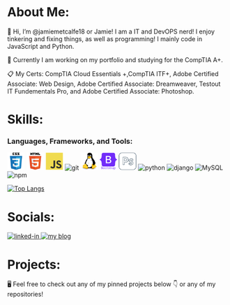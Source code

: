 # About Me:
👋 Hi, I’m @jamiemetcalfe18 or Jamie! I am a IT and DevOPS nerd! I enjoy tinkering and fixing things, as well as programming! I mainly code in JavaScript and Python.  

🌱 Currently I am working on my portfolio and studying for the CompTIA A+.

📋 My Certs: CompTIA Cloud Essentials +,CompTIA ITF+, Adobe Certified Associate: Web Design, Adobe Certified Associate: Dreamweaver, Testout IT Fundementals Pro, and Adobe Certified Associate: Photoshop.

# Skills:
<h3 align="left">Languages, Frameworks, and Tools:</h3>
<p align="left"> <a> <img src="https://raw.githubusercontent.com/devicons/devicon/master/icons/css3/css3-original-wordmark.svg" alt="css3" width="40" height="40"/> </a><a> <img src="https://raw.githubusercontent.com/devicons/devicon/master/icons/html5/html5-original-wordmark.svg" alt="html5" width="40" height="40"/> </a><a> <img src="https://raw.githubusercontent.com/devicons/devicon/master/icons/javascript/javascript-original.svg" alt="javascript" width="40" height="40"/> </a><a> <img src="https://www.vectorlogo.zone/logos/git-scm/git-scm-icon.svg" alt="git" width="40" height="40"/></a><a> <img src="https://raw.githubusercontent.com/devicons/devicon/master/icons/linux/linux-original.svg" alt="linux" width="40" height="40"/> </a><a > <img src="https://raw.githubusercontent.com/devicons/devicon/master/icons/bootstrap/bootstrap-plain-wordmark.svg" alt="bootstrap" width="40" height="40"/>  </a><a> <img src="https://raw.githubusercontent.com/devicons/devicon/master/icons/photoshop/photoshop-line.svg" alt="photoshop" width="40" height="40"/> </a><a><img src="https://cdn.jsdelivr.net/gh/devicons/devicon/icons/python/python-original.svg" alt="python" width="40" height="40"/> </a><a><img src="https://cdn.jsdelivr.net/gh/devicons/devicon/icons/django/django-plain-wordmark.svg" alt="django" width="40" height="40"/> </a><a> <img src="https://cdn.jsdelivr.net/gh/devicons/devicon/icons/mysql/mysql-original.svg" alt="MySQL" width="40" height="40"/></a><a><img src="https://cdn.jsdelivr.net/gh/devicons/devicon/icons/npm/npm-original-wordmark.svg" alt="npm" width="40" height="40" /></a></p>

[![Top Langs](https://github-readme-stats.vercel.app/api/top-langs/?username=jamiemetcalfe18&layout=compact)](https://github.com/anuraghazra/github-readme-stats)

# Socials:
<a href="https://www.linkedin.com/in /jamielmetcalfe/" target="_blank" rel="noreferrer"> <img src="https://cdn.jsdelivr.net/gh/devicons/devicon/icons/linkedin/linkedin-original.svg" alt="linked-in" width="40" height="40"/> </a>
<a href="https://jamiemetcalfe18.github.io/Jamie s-tech-blog/" target="_blank" rel="nonreferrer"> <img src="https://raw.githubusercontent.com/jamiemetcalfe18/jamiemetcalfe18/main/img/blog.png" alt="my blog" width="40" height="40"/> </a>
# Projects:
🖥️ Feel free to check out any of my pinned projects below 👇 or any of my repositories!
